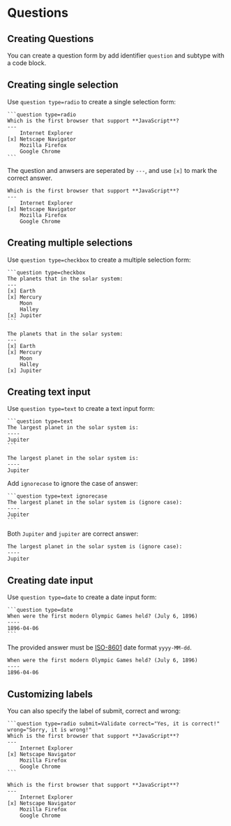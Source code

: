 # Questions

## Creating Questions

You can create a question form by add identifier `question` and subtype with a code block.

## Creating single selection

Use `question type=radio` to create a single selection form:

    ```question type=radio
    Which is the first browser that support **JavaScript**?
    ---
        Internet Explorer
    [x] Netscape Navigator
        Mozilla Firefox
        Google Chrome
    ```

The question and anwsers are seperated by `---`, and use `[x]` to mark the correct answer.

```question type=radio
Which is the first browser that support **JavaScript**?
---
    Internet Explorer
[x] Netscape Navigator
    Mozilla Firefox
    Google Chrome
```

## Creating multiple selections

Use `question type=checkbox` to create a multiple selection form:

    ```question type=checkbox
    The planets that in the solar system:
    ---
    [x] Earth
    [x] Mercury
        Moon
        Halley
    [x] Jupiter
    ```

```question type=checkbox
The planets that in the solar system:
---
[x] Earth
[x] Mercury
    Moon
    Halley
[x] Jupiter
```

## Creating text input

Use `question type=text` to create a text input form:

    ```question type=text
    The largest planet in the solar system is:
    ----
    Jupiter
    ```

```question type=text
The largest planet in the solar system is:
----
Jupiter
```

Add `ignorecase` to ignore the case of answer:

    ```question type=text ignorecase
    The largest planet in the solar system is (ignore case):
    ----
    Jupiter
    ```

Both `Jupiter` and `jupiter` are correct answer:

```question type=text ignorecase
The largest planet in the solar system is (ignore case):
----
Jupiter
```

## Creating date input

Use `question type=date` to create a date input form:

    ```question type=date
    When were the first modern Olympic Games held? (July 6, 1896)
    ----
    1896-04-06
    ```

The provided answer must be [ISO-8601](https://en.wikipedia.org/wiki/ISO_8601) date format `yyyy-MM-dd`.

```question type=date
When were the first modern Olympic Games held? (July 6, 1896)
----
1896-04-06
```

## Customizing labels

You can also specify the label of submit, correct and wrong:

    ```question type=radio submit=Validate correct="Yes, it is correct!" wrong="Sorry, it is wrong!"
    Which is the first browser that support **JavaScript**?
    ---
        Internet Explorer
    [x] Netscape Navigator
        Mozilla Firefox
        Google Chrome
    ```

```question type=radio submit=Validate correct="Yes, it is correct!" wrong="Sorry, it is wrong!"
Which is the first browser that support **JavaScript**?
---
    Internet Explorer
[x] Netscape Navigator
    Mozilla Firefox
    Google Chrome
```
